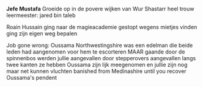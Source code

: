 **Jefe Mustafa**
Groeide op in de povere wijken van Wur Shastarr
heel trouw 
leermeester: jared bin taleb

Roain Hussain
ging naar de magieacademie
gestopt wegens mietjes vinden
ging zijn eigen weg bepalen

Job gone wrong:
Oussama Northwestingshire
was een edelman die beide leden had aangenomen voor hem te escorteren
MAAR
gaande door de spinnenbos werden jullie aangevallen door stepperovers
aangevallen langs twee kanten
ze hebben Oussama zijn lijk meegenomen en jullie zijn nog maar net kunnen vluchten
banished from Medinashire until you recover Oussama's pendent

